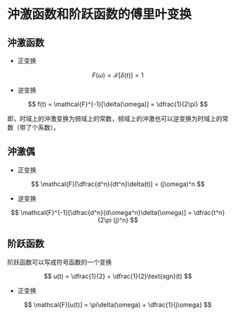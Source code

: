# 沖激函数和阶跃函数的傅里叶变换

## 沖激函数

* 正变换

$$
F(\omega) = \mathcal{F}[\delta(t)] = 1
$$

* 逆变换

$$
f(t) = \mathcal{F}^{-1}[\delta(\omega)] = \dfrac{1}{2\pi}
$$

即，时域上的沖激变换为频域上的常数，频域上的沖激也可以逆变换为时域上的常数（带了个系数）。

## 沖激偶

* 正变换

$$
\mathcal{F}[\dfrac{d^n}{dt^n}\delta(t)] = (j\omega)^n
$$

* 逆变换

$$
\mathcal{F}^{-1}[\dfrac{d^n}{d\omega^n}\delta(\omega)] = \dfrac{t^n}{2\pi (j)^n}
$$

## 阶跃函数

阶跃函数可以写成符号函数的一个变换

$$
u(t) = \dfrac{1}{2} + \dfrac{1}{2}\text{sgn}(t)
$$

* 正变换

$$
\mathcal{F}[u(t)] = \pi\delta(\omega) + \dfrac{1}{j\omega}
$$